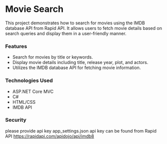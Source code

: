 # Movie Search 

This project demonstrates how to search for movies using the IMDB database API from Rapid API. It allows users to fetch movie details based on search queries and display them in a user-friendly manner.

### Features
- Search for movies by title or keywords.
- Display movie details including title, release year, plot, and actors.
- Utilizes the IMDB database API for fetching movie information.

### Technologies Used
- ASP.NET Core MVC
- C#
- HTML/CSS
- IMDB API

### Security 
please provide api key app_settings.json api key can be found from Rapid API https://rapidapi.com/apidojo/api/imdb8
